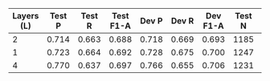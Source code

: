 | Layers (L) | Test P | Test R | Test F1-A | Dev P | Dev R | Dev F1-A | Test N | Dev N |
| --- | --- | --- | --- | --- | --- | --- | --- | --- |
| 2 | 0.714 | 0.663 | 0.688 | 0.718 | 0.669 | 0.693 | 1185 | 1220 |
| 1 | 0.723 | 0.664 | 0.692 | 0.728 | 0.675 | 0.700 | 1247 | 1228 |
| 4 | 0.770 | 0.637 | 0.697 | 0.766 | 0.655 | 0.706 | 1231 | 1250 |
